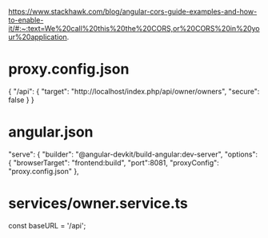 https://www.stackhawk.com/blog/angular-cors-guide-examples-and-how-to-enable-it/#:~:text=We%20call%20this%20the%20CORS,or%20CORS%20in%20your%20application.

# proxy.config.json

{
    "/api": {
      "target": "http://localhost/index.php/api/owner/owners",
      "secure": false
     }
}

# angular.json

"serve": {
          "builder": "@angular-devkit/build-angular:dev-server",
          "options": {
            "browserTarget": "frontend:build",
            "port":8081,
            "proxyConfig": "proxy.config.json"
          },
          
# services/owner.service.ts

const baseURL = '/api';



